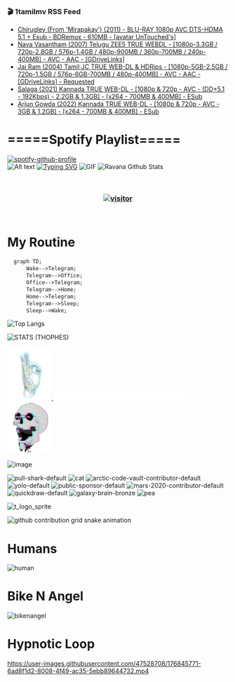 ### 🎬 1tamilmv RSS Feed

<!-- BLOG-POST-LIST:START -->
- [Chirugley &lpar;From &#39;Mirapakay&#39;&rpar; &lpar;2011&rpar; - BLU-RAY 1080p AVC DTS-HDMA 5.1 + Esub - BDRemux - 610MB - [avatar UnTouched&#39;s]](https://www.1tamilmv.pics/index.php?/forums/topic/166708-chirugley-from-mirapakay-2011-blu-ray-1080p-avc-dts-hdma-51-esub-bdremux-610mb-avatar-untoucheds/&do=findComment&comment=332556)
- [Nava Vasantham &lpar;2007&rpar; Telugu ZEE5 TRUE WEBDL - [1080p-3.3GB / 720p-2.8GB / 576p-1.4GB / 480p-900MB / 360p-700MB / 240p-400MB] - AVC - AAC - [GDriveLinks]](https://www.1tamilmv.pics/index.php?/forums/topic/166707-nava-vasantham-2007-telugu-zee5-true-webdl-1080p-33gb-720p-28gb-576p-14gb-480p-900mb-360p-700mb-240p-400mb-avc-aac-gdrivelinks/&do=findComment&comment=332555)
- [Jai Ram &lpar;2004&rpar; Tamil JC TRUE WEB-DL &amp; HDRips - [1080p-5GB-2.5GB / 720p-1.5GB / 576p-6GB-700MB / 480p-400MB] - AVC - AAC - [GDriveLinks] - Requested](https://www.1tamilmv.pics/index.php?/forums/topic/166706-jai-ram-2004-tamil-jc-true-web-dl-hdrips-1080p-5gb-25gb-720p-15gb-576p-6gb-700mb-480p-400mb-avc-aac-gdrivelinks-requested/&do=findComment&comment=332554)
- [Salaga &lpar;2021&rpar; Kannada TRUE WEB-DL - [1080p &amp; 720p - AVC - &lpar;DD+5.1 - 192Kbps&rpar; - 2.2GB &amp; 1.3GB] - [x264 - 700MB &amp; 400MB] - ESub](https://www.1tamilmv.pics/index.php?/forums/topic/166276-salaga-2021-kannada-true-web-dl-1080p-720p-avc-dd51-192kbps-22gb-13gb-x264-700mb-400mb-esub/&do=findComment&comment=332553)
- [Arjun Gowda &lpar;2022&rpar; Kannada TRUE WEB-DL - [1080p &amp; 720p - AVC - 3GB &amp; 1.2GB] - [x264 - 700MB &amp; 400MB] - ESub](https://www.1tamilmv.pics/index.php?/forums/topic/166705-arjun-gowda-2022-kannada-true-web-dl-1080p-720p-avc-3gb-12gb-x264-700mb-400mb-esub/&do=findComment&comment=332552)
<!-- BLOG-POST-LIST:END -->

# =====Spotify Playlist=====
[![spotify-github-profile](https://spotify-github-profile.vercel.app/api/view?uid=31rfzgmuvvewegdlxvlev4ynz4vu&cover_image=true&theme=default&bar_color=53b14f&bar_color_cover=true)](https://ravana69.github.io/rss)
</br>
![Alt text](https://spotify-recently-played-readme.vercel.app/api?user=31rfzgmuvvewegdlxvlev4ynz4vu)
[![Typing SVG](https://readme-typing-svg.herokuapp.com?color=%2336BCF7&center=true&vCenter=true&multiline=true&height=81&lines=I+AM+RAVANA;CONTACT+ME+ON+TELEGRAM%3A+%40R4V4N4)](https://git.io/typing-svg)
<img align="centre" height="400px" width="490px" alt="GIF" src="https://github.com/ravana69/ravana69/blob/master/rvm.gif" />
![Ravana Github Stats](https://github-readme-stats.vercel.app/api?username=ravana69&&show_icons=true&theme=radical)

<br />
<h3 align="center"> <a href="https://t.me/r4v4n4"><img src="https://profile-counter.glitch.me/ravana69/count.svg" alt="visitor" width="600"></a> </h3>
</br>

<H1>My Routine</H1>

```mermaid
  graph TD;
      Wake-->Telegram;
      Telegram-->Office;
      Office-->Telegram;
      Telegram-->Home;
      Home-->Telegram;
      Telegram-->Sleep;
      Sleep-->Wake;
```
![Top Langs](https://github-readme-stats.vercel.app/api/top-langs/?username=ravana69&&show_icons=true&theme=radical)

![STATS (THOPHES)](https://github-profile-trophy.vercel.app/?username=ravana69&theme=gruvbox&margin-w=10&margin-h=15&column=8)
<br />
<p align="left">
    <a href="#">
        <img width="20%" src="./assets/images/hand.gif" alt="" />
    </a>
    <a href="#">
        <img width="59%" src="./assets/images/spacer.png" alt="" >
    </a>
    <a href="#">
        <img width="20%" src="./assets/images/skull.gif" alt="" />
    </a>
</p>


![image](https://user-images.githubusercontent.com/47528708/175298537-0623dc00-7b1a-4ec1-b5b1-71768763a234.png)

<img width="148" alt="pull-shark-default" src="https://user-images.githubusercontent.com/47528708/176419715-70981865-4dc6-489a-8a1a-06842db67b15.gif"> <img width="148" alt="cat" src="https://user-images.githubusercontent.com/47528708/179149594-60701d0e-e626-415f-9958-80736351eadd.gif"> <img width="148" alt="arctic-code-vault-contributor-default" src="https://user-images.githubusercontent.com/47528708/175267501-e1fbbb8f-c2b2-4882-b865-2ac4debef26c.png"> <img width="148" alt="yolo-default" src="https://user-images.githubusercontent.com/47528708/175267654-281a1880-1129-4b7b-bf2f-de5dd2bc5afa.png"> <img width="148" alt="public-sponsor-default" src="https://user-images.githubusercontent.com/47528708/175268448-2e78cc75-fb25-4d76-bd22-7df520446b45.png"> <img width="148" alt="mars-2020-contributor-default" src="https://user-images.githubusercontent.com/47528708/175268475-de6d987a-3be9-4353-86a5-23b422559355.png"> <img width="148" alt="quickdraw-default" src="https://user-images.githubusercontent.com/47528708/179148665-33e7c2c8-5d95-413e-8b25-6862820a5fe7.png"> <img width="148" alt="galaxy-brain-bronze" src="https://user-images.githubusercontent.com/47528708/176419717-e2fdca8b-0fdc-47dd-9511-a7ff52178a33.gif"> <img width="148" alt="pea" src="https://user-images.githubusercontent.com/47528708/179149608-800ce6e1-7d24-4bfe-8e84-5628e6d5497d.gif">

![t_logo_sprite](https://user-images.githubusercontent.com/47528708/175293007-21ff1792-1fca-4be3-bcae-12fdc3aa414f.svg)

![github contribution grid snake animation](https://raw.githubusercontent.com/ravana69/ravana69/output/github-contribution-grid-snake-dark.svg#gh-dark-mode-only)

# Humans
<img width="170" alt="human" src="https://user-images.githubusercontent.com/47528708/176413829-c142d478-1c96-4c3c-a2a4-2dd35374c335.gif">

# Bike N Angel
<img width="170" alt="bikenangel" src="https://user-images.githubusercontent.com/47528708/176616968-3a44f91e-8016-477c-9bb5-c4689a1adbee.gif">

# Hypnotic Loop

https://user-images.githubusercontent.com/47528708/176845771-6ad8f1d2-8008-4f49-ac35-5ebb89644732.mp4

